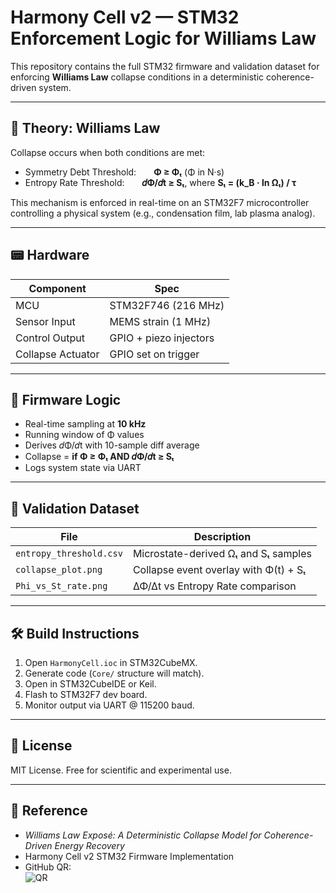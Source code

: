 # Harmony Cell v2 — STM32 Enforcement Logic for Williams Law

This repository contains the full STM32 firmware and validation dataset for enforcing **Williams Law** collapse conditions in a deterministic coherence-driven system.

---

## 🔬 Theory: Williams Law

Collapse occurs when both conditions are met:
- Symmetry Debt Threshold:  **Φ ≥ Φₜ** (Φ in N·s)
- Entropy Rate Threshold:  **𝑑Φ/𝑑t ≥ Sₜ**, where **Sₜ = (k_B · ln Ωₜ) / τ**

This mechanism is enforced in real-time on an STM32F7 microcontroller controlling a physical system (e.g., condensation film, lab plasma analog).

---

## 📟 Hardware

| Component        | Spec                     |
|------------------|--------------------------|
| MCU              | STM32F746 (216 MHz)      |
| Sensor Input     | MEMS strain (1 MHz)      |
| Control Output   | GPIO + piezo injectors   |
| Collapse Actuator| GPIO set on trigger      |

---

## 🧠 Firmware Logic

- Real-time sampling at **10 kHz**
- Running window of Φ values
- Derives 𝑑Φ/𝑑t with 10-sample diff average
- Collapse = **if Φ ≥ Φₜ AND 𝑑Φ/𝑑t ≥ Sₜ**
- Logs system state via UART

---

## 🧪 Validation Dataset

| File                  | Description                                |
|-----------------------|--------------------------------------------|
| `entropy_threshold.csv` | Microstate-derived Ωₜ and Sₜ samples      |
| `collapse_plot.png`     | Collapse event overlay with Φ(t) + Sₜ     |
| `Phi_vs_St_rate.png`    | ΔΦ/Δt vs Entropy Rate comparison           |

---

## 🛠 Build Instructions

1. Open `HarmonyCell.ioc` in STM32CubeMX.
2. Generate code (`Core/` structure will match).
3. Open in STM32CubeIDE or Keil.
4. Flash to STM32F7 dev board.
5. Monitor output via UART @ 115200 baud.

---

## 📜 License

MIT License. Free for scientific and experimental use.

---

## 🧠 Reference

- *Williams Law Exposé: A Deterministic Collapse Model for Coherence-Driven Energy Recovery*
- Harmony Cell v2 STM32 Firmware Implementation
- GitHub QR:  
  ![QR](https://api.qrserver.com/v1/create-qr-code/?size=150x150&data=https://github.com/SlayerLXXXVII/WilliamsLaw-STM32-Enforcement-Logic)
